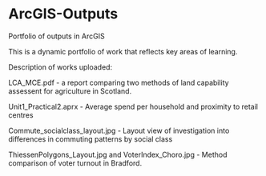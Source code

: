 # ArcGIS-Outputs
Portfolio of outputs in ArcGIS

This is a dynamic portfolio of work that reflects key areas of learning. 

Description of works uploaded:

LCA_MCE.pdf - a report comparing two methods of land capability assessent for agriculture in Scotland.

Unit1_Practical2.aprx - Average spend per household and proximity to retail centres

Commute_socialclass_layout.jpg - Layout view of investigation into differences in commuting patterns by social class

ThiessenPolygons_Layout.jpg and VoterIndex_Choro.jpg - Method comparison of voter turnout in Bradford.

